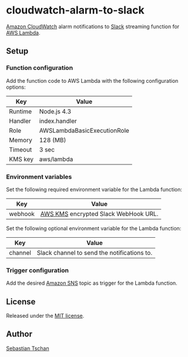 # cloudwatch-alarm-to-slack
[Amazon CloudWatch](https://aws.amazon.com/cloudwatch/) alarm notifications to
[Slack](https://slack.com/) streaming function for
[AWS Lambda](https://aws.amazon.com/lambda/).

## Setup

### Function configuration
Add the function code to AWS Lambda with the following configuration options:  

Key     | Value
--------|--------------
Runtime | Node.js 4.3
Handler | index.handler
Role    | AWSLambdaBasicExecutionRole
Memory  | 128 (MB)
Timeout | 3 sec
KMS key | aws/lambda

### Environment variables
Set the following required environment variable for the Lambda function:

Key     | Value
--------|--------------
webhook | [AWS KMS](https://aws.amazon.com/kms/) encrypted Slack WebHook URL.

Set the following optional environment variable for the Lambda function:

Key     | Value
--------|--------------
channel | Slack channel to send the notifications to.

### Trigger configuration
Add the desired [Amazon SNS](https://aws.amazon.com/sns/) topic as trigger for
the Lambda function.

## License
Released under the [MIT license](https://opensource.org/licenses/MIT).

## Author
[Sebastian Tschan](https://blueimp.net/)
